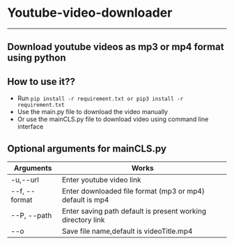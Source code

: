 # Youtube-video-downloader
--- 
Download youtube videos as mp3 or mp4 format using python
---
## How to use it??
* Run `pip install -r requirement.txt or pip3 install -r requirement.txt`
* Use the main.py file to download the video manually
* Or use the mainCLS.py file to download video using command line interface


## Optional arguments for mainCLS.py

| Arguments  | Works |
| ------------- | ------------- |
| -u,--url  | Enter youtube video link  |
| --f, --format  | Enter downloaded file format (mp3 or mp4) default is mp4  |
| --P, --path  | Enter saving path default is present working directory link  |
| --o  | Save file name,default is videoTitle.mp4 |
